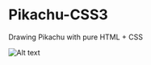# Pikachu-CSS3
Drawing Pikachu with pure HTML + CSS

![Alt text](https://user-images.githubusercontent.com/5805439/125877831-a2a2f3a7-64fc-4853-938b-da2562f65255.png?raw=true "Title")
